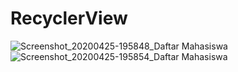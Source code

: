 # RecyclerView
![Screenshot_20200425-195848_Daftar Mahasiswa](https://user-images.githubusercontent.com/50304660/80280618-67a06900-872f-11ea-97dd-1200bd3ef95c.jpg)
![Screenshot_20200425-195854_Daftar Mahasiswa](https://user-images.githubusercontent.com/50304660/80280619-6a02c300-872f-11ea-83d2-5c13ad517466.jpg)
